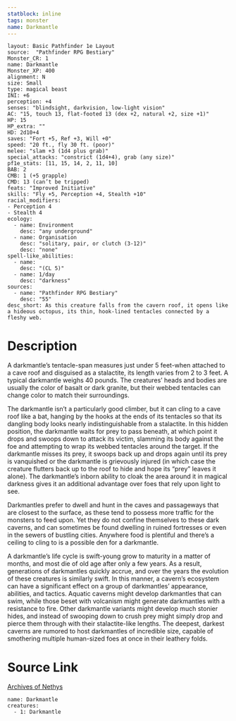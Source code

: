 ```yaml
---
statblock: inline
tags: monster
name: Darkmantle
---
```

```statblock
layout: Basic Pathfinder 1e Layout
source:  "Pathfinder RPG Bestiary"
Monster_CR: 1
name: Darkmantle
Monster_XP: 400
alignment: N
size: Small
type: magical beast
INI: +6
perception: +4
senses: "blindsight, darkvision, low-light vision"
AC: "15, touch 13, flat-footed 13 (dex +2, natural +2, size +1)"
HP: 15
HP_extra: ""
HD: 2d10+4
saves: "Fort +5, Ref +3, Will +0"
speed: "20 ft., fly 30 ft. (poor)"
melee: "slam +3 (1d4 plus grab)"
special_attacks: "constrict (1d4+4), grab (any size)"
pf1e_stats: [11, 15, 14, 2, 11, 10]
BAB: 2
CMB: 1 (+5 grapple)
CMD: 13 (can’t be tripped)
feats: "Improved Initiative"
skills: "Fly +5, Perception +4, Stealth +10"
racial_modifiers:
- Perception 4
- Stealth 4
ecology:
  - name: Environment
    desc: "any underground"
  - name: Organisation
    desc: "solitary, pair, or clutch (3-12)"
    desc: "none"
spell-like_abilities:
  - name:
    desc: "(CL 5)"
  - name: 1/day
    desc: "darkness"
sources:
  - name: "Pathfinder RPG Bestiary"
    desc: "55"
desc_short: As this creature falls from the cavern roof, it opens like a hideous octopus, its thin, hook-lined tentacles connected by a fleshy web.
```
# Description
A darkmantle’s tentacle-span measures just under 5 feet-when attached to a cave roof and disguised as a stalactite, its length varies from 2 to 3 feet. A typical darkmantle weighs 40 pounds. The creatures’ heads and bodies are usually the color of basalt or dark granite, but their webbed tentacles can change color to match their surroundings.

The darkmantle isn’t a particularly good climber, but it can cling to a cave roof like a bat, hanging by the hooks at the ends of its tentacles so that its dangling body looks nearly indistinguishable from a stalactite. In this hidden position, the darkmantle waits for prey to pass beneath, at which point it drops and swoops down to attack its victim, slamming its body against the foe and attempting to wrap its webbed tentacles around the target. If the darkmantle misses its prey, it swoops back up and drops again until its prey is vanquished or the darkmantle is grievously injured (in which case the creature flutters back up to the roof to hide and hope its “prey” leaves it alone). The darkmantle’s inborn ability to cloak the area around it in magical darkness gives it an additional advantage over foes that rely upon light to see.

Darkmantles prefer to dwell and hunt in the caves and passageways that are closest to the surface, as these tend to possess more traffic for the monsters to feed upon. Yet they do not confine themselves to these dark caverns, and can sometimes be found dwelling in ruined fortresses or even in the sewers of bustling cities. Anywhere food is plentiful and there’s a ceiling to cling to is a possible den for a darkmantle.

A darkmantle’s life cycle is swift-young grow to maturity in a matter of months, and most die of old age after only a few years. As a result, generations of darkmantles quickly accrue, and over the years the evolution of these creatures is similarly swift. In this manner, a cavern’s ecosystem can have a significant effect on a group of darkmantles’ appearance, abilities, and tactics. Aquatic caverns might develop darkmantles that can swim, while those beset with volcanism might generate darkmantles with a resistance to fire. Other darkmantle variants might develop much stonier hides, and instead of swooping down to crush prey might simply drop and pierce them through with their stalactite-like lengths. The deepest, darkest caverns are rumored to host darkmantles of incredible size, capable of smothering multiple human-sized foes at once in their leathery folds.
# Source Link
[Archives of Nethys](https://aonprd.com/MonsterDisplay.aspx?ItemName=Darkmantle)
```encounter-table
name: Darkmantle
creatures:
  - 1: Darkmantle
```
